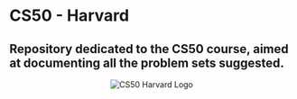# CS50 - Harvard

## Repository dedicated to the CS50 course, aimed at documenting all the problem sets suggested.

<p align="center">
  <img src="https://i.imgur.com/gYV5xBm_d.webp?maxwidth=760&fidelity=grand" alt="CS50 Harvard Logo">
</p>
